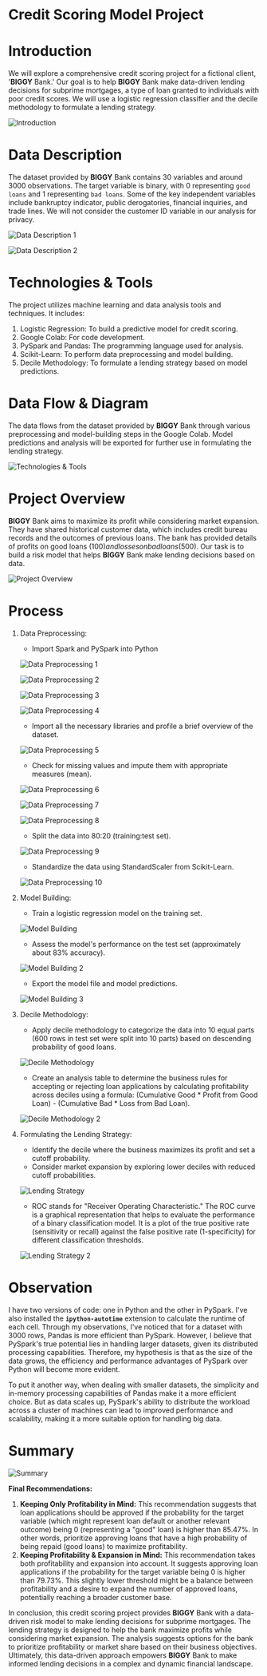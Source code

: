 # Credit Scoring Model Project

# Introduction

We will explore a comprehensive credit scoring project for a fictional client, '**BIGGY** Bank.' Our goal is to help **BIGGY** Bank make data-driven lending decisions for subprime mortgages, a type of loan granted to individuals with poor credit scores. We will use a logistic regression classifier and the decile methodology to formulate a lending strategy.

![Introduction](https://github.com/Chaphowasit4522/Portfolio/blob/0de6545af035fd2d2241a1b96fa6d6f9a8f492b7/PROJECTS/Credit%20Scoring%20Model%20Development%20Project/Pictures/Untitled.png)

# **Data Description**

The dataset provided by **BIGGY** Bank contains 30 variables and around 3000 observations. The target variable is binary, with 0 representing `good loans` and 1 representing `bad loans`. Some of the key independent variables include bankruptcy indicator, public derogatories, financial inquiries, and trade lines. We will not consider the customer ID variable in our analysis for privacy.

![Data Description 1](https://github.com/Chaphowasit4522/Portfolio/blob/0de6545af035fd2d2241a1b96fa6d6f9a8f492b7/PROJECTS/Credit%20Scoring%20Model%20Development%20Project/Pictures/Untitled%201.png)

![Data Description 2](https://github.com/Chaphowasit4522/Portfolio/blob/0de6545af035fd2d2241a1b96fa6d6f9a8f492b7/PROJECTS/Credit%20Scoring%20Model%20Development%20Project/Pictures/Untitled%202.png)

# **Technologies & Tools**

The project utilizes machine learning and data analysis tools and techniques. It includes:

1. Logistic Regression: To build a predictive model for credit scoring.
2. Google Colab: For code development.
3. PySpark and Pandas: The programming language used for analysis.
4. Scikit-Learn: To perform data preprocessing and model building.
5. Decile Methodology: To formulate a lending strategy based on model predictions.

# **Data Flow & Diagram**

The data flows from the dataset provided by **BIGGY** Bank through various preprocessing and model-building steps in the Google Colab. Model predictions and analysis will be exported for further use in formulating the lending strategy.

![Technologies & Tools](https://github.com/Chaphowasit4522/Portfolio/blob/0de6545af035fd2d2241a1b96fa6d6f9a8f492b7/PROJECTS/Credit%20Scoring%20Model%20Development%20Project/Pictures/Untitled%203.png)

# **Project Overview**

**BIGGY** Bank aims to maximize its profit while considering market expansion. They have shared historical customer data, which includes credit bureau records and the outcomes of previous loans. The bank has provided details of profits on good loans ($100) and losses on bad loans ($500). Our task is to build a risk model that helps **BIGGY** Bank make lending decisions based on data.

![Project Overview](https://github.com/Chaphowasit4522/Portfolio/blob/0de6545af035fd2d2241a1b96fa6d6f9a8f492b7/PROJECTS/Credit%20Scoring%20Model%20Development%20Project/Pictures/Untitled%204.png)

# **Process**

1. Data Preprocessing:
    - Import Spark and PySpark into Python
    
    ![Data Preprocessing 1](https://github.com/Chaphowasit4522/Portfolio/blob/0de6545af035fd2d2241a1b96fa6d6f9a8f492b7/PROJECTS/Credit%20Scoring%20Model%20Development%20Project/Pictures/Untitled%205.png)
    
    ![Data Preprocessing 2](https://github.com/Chaphowasit4522/Portfolio/blob/0de6545af035fd2d2241a1b96fa6d6f9a8f492b7/PROJECTS/Credit%20Scoring%20Model%20Development%20Project/Pictures/Untitled%206.png)
    
    ![Data Preprocessing 3](https://github.com/Chaphowasit4522/Portfolio/blob/0de6545af035fd2d2241a1b96fa6d6f9a8f492b7/PROJECTS/Credit%20Scoring%20Model%20Development%20Project/Pictures/Untitled%207.png)
    
    ![Data Preprocessing 4](https://github.com/Chaphowasit4522/Portfolio/blob/0de6545af035fd2d2241a1b96fa6d6f9a8f492b7/PROJECTS/Credit%20Scoring%20Model%20Development%20Project/Pictures/Untitled%208.png)
    
    - Import all the necessary libraries and profile a brief overview of the dataset.
    
    ![Data Preprocessing 5](https://github.com/Chaphowasit4522/Portfolio/blob/0de6545af035fd2d2241a1b96fa6d6f9a8f492b7/PROJECTS/Credit%20Scoring%20Model%20Development%20Project/Pictures/Untitled%209.png)
    
    - Check for missing values and impute them with appropriate measures (mean).
    
    ![Data Preprocessing 6](https://github.com/Chaphowasit4522/Portfolio/blob/0de6545af035fd2d2241a1b96fa6d6f9a8f492b7/PROJECTS/Credit%20Scoring%20Model%20Development%20Project/Pictures/Untitled%2010.png)
    
    ![Data Preprocessing 7](https://github.com/Chaphowasit4522/Portfolio/blob/0de6545af035fd2d2241a1b96fa6d6f9a8f492b7/PROJECTS/Credit%20Scoring%20Model%20Development%20Project/Pictures/Untitled%2011.png)
    
    ![Data Preprocessing 8](https://github.com/Chaphowasit4522/Portfolio/blob/0de6545af035fd2d2241a1b96fa6d6f9a8f492b7/PROJECTS/Credit%20Scoring%20Model%20Development%20Project/Pictures/Untitled%2012.png)
    
    - Split the data into 80:20 (training:test set).
    
    ![Data Preprocessing 9](https://github.com/Chaphowasit4522/Portfolio/blob/0de6545af035fd2d2241a1b96fa6d6f9a8f492b7/PROJECTS/Credit%20Scoring%20Model%20Development%20Project/Pictures/Untitled%2013.png)
    
    - Standardize the data using StandardScaler from Scikit-Learn.
    
    ![Data Preprocessing 10](https://github.com/Chaphowasit4522/Portfolio/blob/0de6545af035fd2d2241a1b96fa6d6f9a8f492b7/PROJECTS/Credit%20Scoring%20Model%20Development%20Project/Pictures/Untitled%2014.png)
    
2. Model Building:
    - Train a logistic regression model on the training set.
    
    ![Model Building](https://github.com/Chaphowasit4522/Portfolio/blob/0de6545af035fd2d2241a1b96fa6d6f9a8f492b7/PROJECTS/Credit%20Scoring%20Model%20Development%20Project/Pictures/Untitled%2015.png)
    
    - Assess the model's performance on the test set (approximately about 83% accuracy).
    
    ![Model Building 2](https://github.com/Chaphowasit4522/Portfolio/blob/0de6545af035fd2d2241a1b96fa6d6f9a8f492b7/PROJECTS/Credit%20Scoring%20Model%20Development%20Project/Pictures/Untitled%2016.png)
    
    - Export the model file and model predictions.
    
    ![Model Building 3](https://github.com/Chaphowasit4522/Portfolio/blob/0de6545af035fd2d2241a1b96fa6d6f9a8f492b7/PROJECTS/Credit%20Scoring%20Model%20Development%20Project/Pictures/Untitled%2017.png)
    
3. Decile Methodology:
    - Apply decile methodology to categorize the data into 10 equal parts (600 rows in test set were split into 10 parts) based on descending probability of good loans.
    
    ![Decile Methodology](https://github.com/Chaphowasit4522/Portfolio/blob/0de6545af035fd2d2241a1b96fa6d6f9a8f492b7/PROJECTS/Credit%20Scoring%20Model%20Development%20Project/Pictures/Untitled%2018.png)
    
    - Create an analysis table to determine the business rules for accepting or rejecting loan applications by calculating profitability across deciles using a formula: (Cumulative Good * Profit from Good Loan) - (Cumulative Bad * Loss from Bad Loan).
    
    ![Decile Methodology 2](https://github.com/Chaphowasit4522/Portfolio/blob/0de6545af035fd2d2241a1b96fa6d6f9a8f492b7/PROJECTS/Credit%20Scoring%20Model%20Development%20Project/Pictures/Untitled%2019.png)
    
4. Formulating the Lending Strategy:
    - Identify the decile where the business maximizes its profit and set a cutoff probability.
    - Consider market expansion by exploring lower deciles with reduced cutoff probabilities.
    
    ![Lending Strategy](https://github.com/Chaphowasit4522/Portfolio/blob/0de6545af035fd2d2241a1b96fa6d6f9a8f492b7/PROJECTS/Credit%20Scoring%20Model%20Development%20Project/Pictures/Untitled%2020.png)
    
    - ROC stands for "Receiver Operating Characteristic." The ROC curve is a graphical representation that helps to evaluate the performance of a binary classification model. It is a plot of the true positive rate (sensitivity or recall) against the false positive rate (1-specificity) for different classification thresholds.
    
    ![Lending Strategy 2](https://github.com/Chaphowasit4522/Portfolio/blob/0de6545af035fd2d2241a1b96fa6d6f9a8f492b7/PROJECTS/Credit%20Scoring%20Model%20Development%20Project/Pictures/Untitled%2021.png)
    

# Observation

I have two versions of code: one in Python and the other in PySpark. I've also installed the **`ipython-autotime`** extension to calculate the runtime of each cell. Through my observations, I've noticed that for a dataset with 3000 rows, Pandas is more efficient than PySpark. However, I believe that PySpark's true potential lies in handling larger datasets, given its distributed processing capabilities. Therefore, my hypothesis is that as the size of the data grows, the efficiency and performance advantages of PySpark over Python will become more evident.

To put it another way, when dealing with smaller datasets, the simplicity and in-memory processing capabilities of Pandas make it a more efficient choice. But as data scales up, PySpark's ability to distribute the workload across a cluster of machines can lead to improved performance and scalability, making it a more suitable option for handling big data.

# Summary

![Summary](https://github.com/Chaphowasit4522/Portfolio/blob/0de6545af035fd2d2241a1b96fa6d6f9a8f492b7/PROJECTS/Credit%20Scoring%20Model%20Development%20Project/Pictures/Untitled%2022.png)

**Final Recommendations:**

1. **Keeping Only Profitability in Mind:** This recommendation suggests that loan applications should be approved if the probability for the target variable (which might represent loan default or another relevant outcome) being 0 (representing a "good" loan) is higher than 85.47%. In other words, prioritize approving loans that have a high probability of being repaid (good loans) to maximize profitability.
2. **Keeping Profitability & Expansion in Mind:** This recommendation takes both profitability and expansion into account. It suggests approving loan applications if the probability for the target variable being 0 is higher than 79.73%. This slightly lower threshold might be a balance between profitability and a desire to expand the number of approved loans, potentially reaching a broader customer base.

In conclusion, this credit scoring project provides **BIGGY** Bank with a data-driven risk model to make lending decisions for subprime mortgages. The lending strategy is designed to help the bank maximize profits while considering market expansion. The analysis suggests options for the bank to prioritize profitability or market share based on their business objectives. Ultimately, this data-driven approach empowers **BIGGY** Bank to make informed lending decisions in a complex and dynamic financial landscape.
